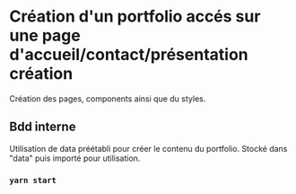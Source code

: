 # Création d'un portfolio accés sur une page d'accueil/contact/présentation création

Création des pages, components ainsi que du styles.
## Bdd interne

Utilisation de data préétabli pour créer le contenu du portfolio. Stocké dans "data" puis importé pour utilisation.

### `yarn start`

